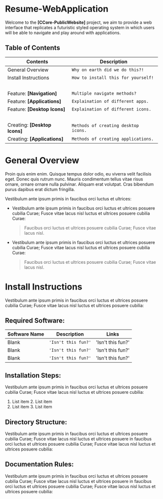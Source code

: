 # Resume-WebApplication

Welcome to the **[CCore-PublicWebsite]** project, we aim to provide a web interface that replicates a futuristic styled operating system in which users will be able to navigate and play around with applications. 
## Table of Contents


| Contents                      | Description					      |
|-------------------------------|-------------------------------------|
|General Overview               |`Why on earth did we do this?!`      |
|Install Instructions           |`How to install this for yourself!`  |
|&nbsp;|&nbsp;|
|Feature: **[Navigation]**      |`Multiple navigate methods?`         |
|Feature: **[Applications]**    |`Explaination of different apps.`    |
|Feature: **[Desktop Icons]**   |`Explaination of different icons.`      |
|&nbsp;|&nbsp;|
|Creating: **[Desktop Icons]**  |`Methods of creating desktop icons.`      |
|Creating: **[Applications]**   |`Methods of creating applications.`      |

# General Overview

Proin quis enim enim. Quisque tempus dolor odio, eu viverra velit facilisis eget. Donec quis rutrum nunc. Mauris condimentum tellus vitae risus ornare, ornare ornare nulla pulvinar. Aliquam erat volutpat. Cras bibendum purus dapibus erat dictum fringilla.

Vestibulum ante ipsum primis in faucibus orci luctus et ultrices:

- Vestibulum ante ipsum primis in faucibus orci luctus et ultrices posuere cubilia Curae; Fusce vitae lacus nisl luctus et ultrices posuere cubilia Curae:
	> Faucibus orci luctus et ultrices posuere cubilia Curae; Fusce vitae lacus nisl.

- Vestibulum ante ipsum primis in faucibus orci luctus et ultrices posuere cubilia Curae; Fusce vitae lacus nisl luctus et ultrices posuere cubilia Curae:
	> Faucibus orci luctus et ultrices posuere cubilia Curae; Fusce vitae lacus nisl.


# Install Instructions

Vestibulum ante ipsum primis in faucibus orci luctus et ultrices posuere cubilia Curae; Fusce vitae lacus nisl luctus et ultrices posuere cubilia:

## Required Software:

| Software Name  | Description                   | Links                       |
|----------------|-------------------------------|-----------------------------|
|Blank           |`'Isn't this fun?'`            |'Isn't this fun?'            |
|Blank           |`'Isn't this fun?'`            |'Isn't this fun?'            |
|Blank           |`'Isn't this fun?'`            |'Isn't this fun?'            |

## Installation Steps:

Vestibulum ante ipsum primis in faucibus orci luctus et ultrices posuere cubilia Curae; Fusce vitae lacus nisl luctus et ultrices posuere cubilia:

 1. List item
	 2. List item
 2. List item
	 3. List item

## Directory Structure:

Vestibulum ante ipsum primis in faucibus orci luctus et ultrices posuere cubilia Curae; Fusce vitae lacus nisl luctus et ultrices posuere in faucibus orci luctus et ultrices posuere cubilia Curae; Fusce vitae lacus nisl luctus et ultrices posuere cubilia:

## Documentation Rules:
Vestibulum ante ipsum primis in faucibus orci luctus et ultrices posuere cubilia Curae; Fusce vitae lacus nisl luctus et ultrices posuere in faucibus orci luctus et ultrices posuere cubilia Curae; Fusce vitae lacus nisl luctus et ultrices posuere cubilia:
